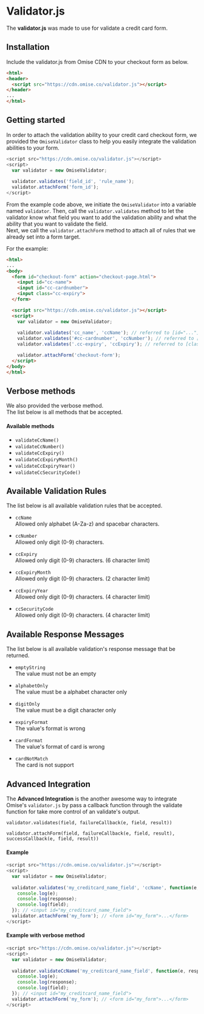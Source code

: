 Validator.js
============
The **validator.js** was made to use for validate a credit card form.

Installation
------------
Include the validator.js from Omise CDN to your checkout form as below.
```html
<html>
<header>
  <script src="https://cdn.omise.co/validator.js"></script>
</header>
...
</html>
```

Getting started
---------------
In order to attach the validation ability to your credit card checkout form, we provided the `OmiseValidator` class to help you easily integrate the validation abilities to your form.  

```javascript
<script src="https://cdn.omise.co/validator.js"></script>
<script>
  var validator = new OmiseValidator;
  
  validator.validates('field_id', 'rule_name');
  validator.attachForm('form_id');
</script>
```

From the example code above, we initiate the `OmiseValidator` into a variable named `validator`. Then, call the `validator.validates` method to let the validator know what field you want to add the validation ability and what the ability that you want to validate the field.  
Next, we call the `validator.attachForm` method to attach all of rules that we already set into a form target.  

For the example:
```html
<html>
...
<body>
  <form id="checkout-form" action="checkout-page.html">
    <input id="cc-name">
    <input id="cc-cardnumber">
    <input class="cc-expiry">
  </form>

  <script src="https://cdn.omise.co/validator.js"></script>
  <script>
    var validator = new OmiseValidator;
  
    validator.validates('cc_name', 'ccName'); // referred to [id="..."]
    validator.validates('#cc-cardnumber', 'ccNumber'); // referred to [id="..."]
    validator.validates('.cc-expiry', 'ccExpiry'); // referred to [class="..."]

    validator.attachForm('checkout-form');
  </script>
</body>
</html>
```

Verbose methods
---------------
We also provided the verbose method.  
The list below is all methods that be accepted.

#### Available methods
- `validateCcName()`
- `validateCcNumber()`
- `validateCcExpiry()`
- `validateCcExpiryMonth()`
- `validateCcExpiryYear()`
- `validateCcSecurityCode()`

Available Validation Rules
--------------------------
The list below is all available validation rules that be accepted.

- `ccName`  
  Allowed only alphabet (A-Za-z) and spacebar characters.
  
- `ccNumber`  
  Allowed only digit (0-9) characters.

- `ccExpiry`  
  Allowed only digit (0-9) characters. (6 character limit)

- `ccExpiryMonth`  
  Allowed only digit (0-9) characters. (2 character limit)

- `ccExpiryYear`  
  Allowed only digit (0-9) characters. (4 character limit)

- `ccSecurityCode`  
  Allowed only digit (0-9) characters. (4 character limit)

Available Response Messages
---------------------------
The list below is all available validation's response message that be returned.

- `emptyString`  
  The value must not be an empty

- `alphabetOnly`  
  The value must be a alphabet character only

- `digitOnly`  
  The value must be a digit character only

- `expiryFormat`  
  The value's format is wrong

- `cardFormat`  
  The value's format of card is wrong

- `cardNotMatch`  
  The card is not support

Advanced Integration
--------------------
The **Advanced Integration** is the another awesome way to integrate Omise's `validator.js` by pass a callback function through the validate function for take more control of an validate's output.  

`validator.validates(field, failureCallback(e, field, result))`

`validator.attachForm(field, failureCallback(e, field, result), successCallback(e, field, result))`

#### Example
```javascript
<script src="https://cdn.omise.co/validator.js"></script>
<script>
  var validator = new OmiseValidator;
  
  validator.validates('my_creditcard_name_field', 'ccName', function(e, response, field){
    console.log(e);
    console.log(response);
    console.log(field);
  }); // <input id="my_creditcard_name_field">
  validator.attachForm('my_form'); // <form id="my_form">...</form>
</script>
```

#### Example with verbose method
```javascript
<script src="https://cdn.omise.co/validator.js"></script>
<script>
  var validator = new OmiseValidator;
  
  validator.validateCcName('my_creditcard_name_field', function(e, response, field){
    console.log(e);
    console.log(response);
    console.log(field);
  }); // <input id="my_creditcard_name_field">
  validator.attachForm('my_form'); // <form id="my_form">...</form>
</script>
```